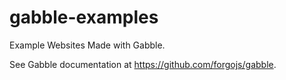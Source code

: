 # gabble-examples

Example Websites Made with Gabble.

See Gabble documentation at https://github.com/forgojs/gabble.
